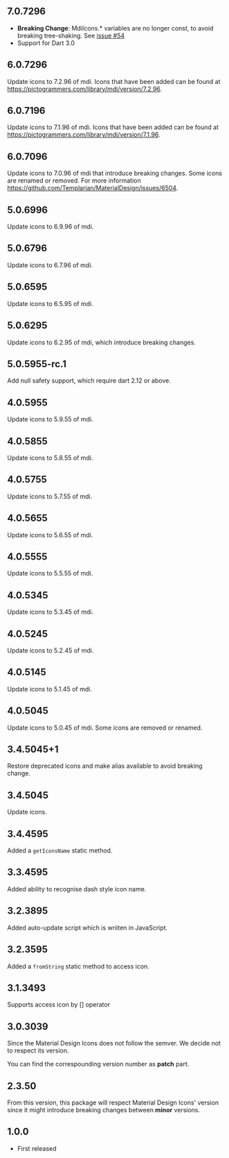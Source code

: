 ## 7.0.7296

* **Breaking Change**: MdiIcons.* variables are no longer const, to avoid breaking tree-shaking. See [issue #54](https://github.com/ziofat/material_design_icons_flutter/issues/54)
* Support for Dart 3.0

## 6.0.7296

Update icons to 7.2.96 of mdi. Icons that have been added can be found at https://pictogrammers.com/library/mdi/version/7.2.96.

## 6.0.7196

Update icons to 7.1.96 of mdi. Icons that have been added can be found at https://pictogrammers.com/library/mdi/version/7.1.96.

## 6.0.7096

Update icons to 7.0.96 of mdi that introduce breaking changes. Some icons are renamed or removed. For more information https://github.com/Templarian/MaterialDesign/issues/6504.

## 5.0.6996

Update icons to 6.9.96 of mdi.

## 5.0.6796

Update icons to 6.7.96 of mdi.

## 5.0.6595

Update icons to 6.5.95 of mdi.

## 5.0.6295

Update icons to 6.2.95 of mdi, which introduce breaking changes.

## 5.0.5955-rc.1

Add null safety support, which require dart 2.12 or above.

## 4.0.5955

Update icons to 5.9.55 of mdi.

## 4.0.5855

Update icons to 5.8.55 of mdi.

## 4.0.5755

Update icons to 5.7.55 of mdi.

## 4.0.5655

Update icons to 5.6.55 of mdi.

## 4.0.5555

Update icons to 5.5.55 of mdi.

## 4.0.5345

Update icons to 5.3.45 of mdi.

## 4.0.5245

Update icons to 5.2.45 of mdi.

## 4.0.5145

Update icons to 5.1.45 of mdi.

## 4.0.5045

Update icons to 5.0.45 of mdi. Some icons are removed or renamed.

## 3.4.5045+1

Restore deprecated icons and make alias available to avoid breaking change.

## 3.4.5045

Update icons.

## 3.4.4595

Added a `getIconsName` static method.

## 3.3.4595

Added ability to recognise dash style icon name.

## 3.2.3895

Added auto-update script which is wriiten in JavaScript.

## 3.2.3595

Added a `fromString` static method to access icon.

## 3.1.3493

Supports access icon by [] operator

## 3.0.3039

Since the Material Design Icons does not follow the semver. We decide not to respect its version.

You can find the correspounding version number as **patch** part.

## 2.3.50

From this version, this package will respect Material Design Icons' version since it might introduce breaking changes between **minor** versions.

## 1.0.0

* First released

